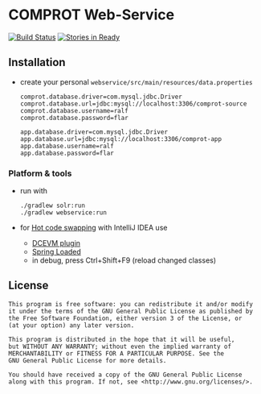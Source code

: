 # COMPROT Web-Service

[![Build Status](https://travis-ci.org/medien-dresden/comprot-webservice.svg?branch=develop)](https://travis-ci.org/medien-dresden/comprot-webservice)
[![Stories in Ready](https://badge.waffle.io/medien-dresden/comprot-webservice.png?label=ready&title=Ready)](http://waffle.io/medien-dresden/comprot-webservice)

## Installation

* create your personal ```webservice/src/main/resources/data.properties```

    ```
    comprot.database.driver=com.mysql.jdbc.Driver
    comprot.database.url=jdbc:mysql://localhost:3306/comprot-source
    comprot.database.username=ralf
    comprot.database.password=flar
    
    app.database.driver=com.mysql.jdbc.Driver
    app.database.url=jdbc:mysql://localhost:3306/comprot-app
    app.database.username=ralf
    app.database.password=flar
    ```

### Platform & tools

* run with

    ```
    ./gradlew solr:run
    ./gradlew webservice:run
    ```
    
* for [Hot code swapping](http://en.wikipedia.org/wiki/Hot_swapping) with IntelliJ IDEA use
    * [DCEVM plugin](http://blog.jetbrains.com/idea/2013/07/get-true-hot-swap-in-java-with-dcevm-and-intellij-idea/)
    * [Spring Loaded](https://github.com/spring-projects/spring-loaded)
    * in debug, press Ctrl+Shift+F9 (reload changed classes)

## License

    This program is free software: you can redistribute it and/or modify
    it under the terms of the GNU General Public License as published by
    the Free Software Foundation, either version 3 of the License, or
    (at your option) any later version.

    This program is distributed in the hope that it will be useful,
    but WITHOUT ANY WARRANTY; without even the implied warranty of
    MERCHANTABILITY or FITNESS FOR A PARTICULAR PURPOSE. See the
    GNU General Public License for more details.

    You should have received a copy of the GNU General Public License
    along with this program. If not, see <http://www.gnu.org/licenses/>.
